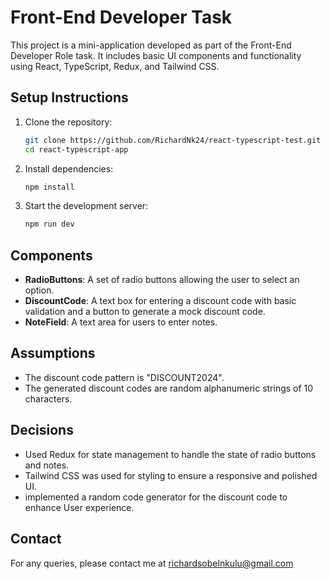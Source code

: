 
# Front-End Developer Task

This project is a mini-application developed as part of the Front-End Developer Role task. It includes basic UI components and functionality using React, TypeScript, Redux, and Tailwind CSS.

## Setup Instructions

1. Clone the repository:
   ```bash
   git clone https://github.com/RichardNk24/react-typescript-test.git
   cd react-typescript-app
   ```

2. Install dependencies:
   ```bash
   npm install
   ```

3. Start the development server:
   ```bash
   npm run dev
   ```

## Components

- **RadioButtons**: A set of radio buttons allowing the user to select an option.
- **DiscountCode**: A text box for entering a discount code with basic validation and a button to generate a mock discount code.
- **NoteField**: A text area for users to enter notes.

## Assumptions

- The discount code pattern is "DISCOUNT2024".
- The generated discount codes are random alphanumeric strings of 10 characters.

## Decisions

- Used Redux for state management to handle the state of radio buttons and notes.
- Tailwind CSS was used for styling to ensure a responsive and polished UI.
- implemented a random code generator for the discount code to enhance User experience.

## Contact

For any queries, please contact me at richardsobelnkulu@gmail.com
